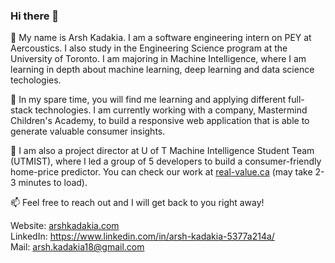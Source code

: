 ### Hi there 👋

<!--
**arshinmar/arshinmar** is a ✨ _special_ ✨ repository because its `README.md` (this file) appears on your GitHub profile.

Here are some ideas to get you started:

- 🔭 I’m currently working on ...
- 🌱 I’m currently learning ...
- 👯 I’m looking to collaborate on ...
- 🤔 I’m looking for help with ...
- 💬 Ask me about ...
- 📫 How to reach me: ...
- 😄 Pronouns: ...
- ⚡ Fun fact: ...
-->
🌱 My name is Arsh Kadakia. I am a software engineering intern on PEY at Aercoustics. I also study in the Engineering Science program at the University of Toronto. I am majoring in Machine Intelligence, where I am learning in depth about machine learning, deep learning and data science techologies.

👯 In my spare time, you will find me learning and applying different full-stack technologies. I am currently working with a company, Mastermind Children's Academy, to build a responsive web application that is able to generate valuable consumer insights.

🔭 I am also a project director at U of T Machine Intelligence Student Team (UTMIST), where I led a group of 5 developers to build a consumer-friendly home-price predictor. You can check our work at [real-value.ca](http://www.real-value.ca) (may take 2-3 minutes to load). 

📫 Feel free to reach out and I will get back to you right away!

Website: <a target="_blank" href="http://arshkadakia.com">arshkadakia.com</a>  
LinkedIn: <a target="_blank" href="https://www.linkedin.com/in/arsh-kadakia-5377a214a/">https://www.linkedin.com/in/arsh-kadakia-5377a214a/</a>  
Mail: <a target="_blank" href="mailto:arsh.kadakia18@gmail.com">arsh.kadakia18@gmail.com</a> 
